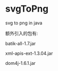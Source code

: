 # svgToPng
svg to png in java

额外引入的包有: 

batik-all-1.7.jar

xml-apis-ext-1.3.04.jar

dom4j-1.6.1.jar
